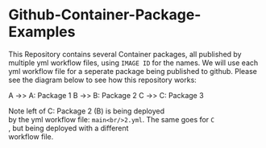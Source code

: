 # Github-Container-Package-Examples
This Repository contains several Container packages, all published by multiple yml workflow files, using `IMAGE ID` for the names. We will use each yml workflow file for a seperate package being published to github. Please see the diagram below to see how this repository works:

A ->> A: Package 1 
B ->> B: Package 2
C ->> C: Package 3 

Note left of C: Package 2 (B) is being deployed<br/>by the yml workflow file: `main<br/>2.yml`. The same goes for `C`<br/>, but being deployed with a different<br/>workflow file.
